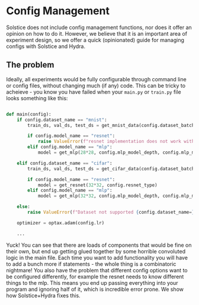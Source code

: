 # Config Management

Solstice does not include config management functions, nor does it offer an opinion on how to do it. However, we believe that it is an important area of experiment design, so we offer a quick (opinionated) guide for managing configs with Solstice and Hydra.

## The problem

Ideally, all experiments would be fully configurable through command line or config files, without changing much (if any) code. This can be tricky to acheieve - you know you have failed when your `main.py` or `train.py` file looks something like this:

```python

def main(config):
    if config.dataset_name == "mnist":
        train_ds, val_ds, test_ds = get_mnist_data(config.dataset_batch_size)

        if config.model_name == "resnet":
            raise ValueError(f"resnet implementation does not work with mnist")
        elif config.model_name == "mlp":
            model = get_mlp(28*28, config.mlp_model_depth, config.mlp_model_width)

    elif config.dataset_name == "cifar":
        train_ds, val_ds, test_ds = get_cifar_data(config.dataset_batch_size, config.dataset_split)

        if config.model_name == "resnet":
            model = get_resnet(32*32, config.resnet_type)
        elif config.model_name == "mlp":
            model = get_mlp(32*32, config.mlp_model_depth, config.mlp_model_width)

    else:
        raise ValueError(f"Dataset not supported {config.dataset_name=}")

    optimizer = optax.adam(config.lr)

    ...


```

Yuck! You can see that there are loads of components that would be fine on their own, but end up getting glued together by some horrible convoluted logic in the main file. Each time you want to add functionality you will have to add a bunch more if statements - the whole thing is a combinatoric nightmare! You also have the problem that different config options want to be configured differently, for example the resnet needs to know different things to the mlp. This means you end up passing everything into your program and ignoring half of it, which is incredible error prone. We show how Solstice+Hydra fixes this.
